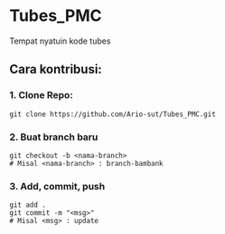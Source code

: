 # Tubes_PMC
Tempat nyatuin kode tubes


## Cara kontribusi:
### 1. Clone Repo:
```
git clone https://github.com/Ario-sut/Tubes_PMC.git
```

### 2. Buat branch baru
```
git checkout -b <nama-branch>
# Misal <nama-branch> : branch-bambank
```
### 3. Add, commit, push
```
git add .
git commit -m "<msg>"
# Misal <msg> : update

